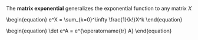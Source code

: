 The **matrix exponential** generalizes the exponential function to any matrix $X$

\begin{equation}
e^X = \sum_{k=0}^\infty \frac{1}{k!}X^k
\end{equation}

\begin{equation}
\det e^A = e^{\operatorname{tr} A}
\end{equation}